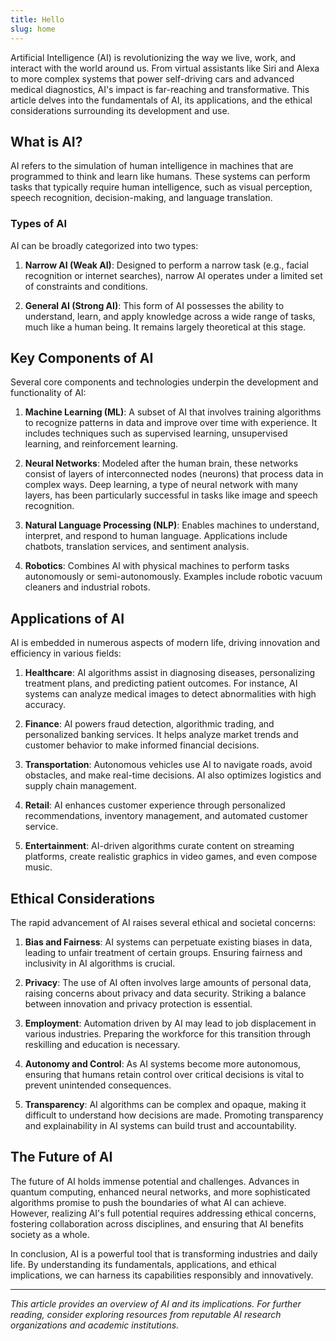 ```yaml
---
title: Hello
slug: home
---
```

Artificial Intelligence (AI) is revolutionizing the way we live, work, and interact with the world around us. From virtual assistants like Siri and Alexa to more complex systems that power self-driving cars and advanced medical diagnostics, AI's impact is far-reaching and transformative. This article delves into the fundamentals of AI, its applications, and the ethical considerations surrounding its development and use.

## What is AI?

AI refers to the simulation of human intelligence in machines that are programmed to think and learn like humans. These systems can perform tasks that typically require human intelligence, such as visual perception, speech recognition, decision-making, and language translation.

### Types of AI

AI can be broadly categorized into two types:

1. **Narrow AI (Weak AI)**: Designed to perform a narrow task (e.g., facial recognition or internet searches), narrow AI operates under a limited set of constraints and conditions.
   
2. **General AI (Strong AI)**: This form of AI possesses the ability to understand, learn, and apply knowledge across a wide range of tasks, much like a human being. It remains largely theoretical at this stage.

## Key Components of AI

Several core components and technologies underpin the development and functionality of AI:

1. **Machine Learning (ML)**: A subset of AI that involves training algorithms to recognize patterns in data and improve over time with experience. It includes techniques such as supervised learning, unsupervised learning, and reinforcement learning.

2. **Neural Networks**: Modeled after the human brain, these networks consist of layers of interconnected nodes (neurons) that process data in complex ways. Deep learning, a type of neural network with many layers, has been particularly successful in tasks like image and speech recognition.

3. **Natural Language Processing (NLP)**: Enables machines to understand, interpret, and respond to human language. Applications include chatbots, translation services, and sentiment analysis.

4. **Robotics**: Combines AI with physical machines to perform tasks autonomously or semi-autonomously. Examples include robotic vacuum cleaners and industrial robots.

## Applications of AI

AI is embedded in numerous aspects of modern life, driving innovation and efficiency in various fields:

1. **Healthcare**: AI algorithms assist in diagnosing diseases, personalizing treatment plans, and predicting patient outcomes. For instance, AI systems can analyze medical images to detect abnormalities with high accuracy.

2. **Finance**: AI powers fraud detection, algorithmic trading, and personalized banking services. It helps analyze market trends and customer behavior to make informed financial decisions.

3. **Transportation**: Autonomous vehicles use AI to navigate roads, avoid obstacles, and make real-time decisions. AI also optimizes logistics and supply chain management.

4. **Retail**: AI enhances customer experience through personalized recommendations, inventory management, and automated customer service.

5. **Entertainment**: AI-driven algorithms curate content on streaming platforms, create realistic graphics in video games, and even compose music.

## Ethical Considerations

The rapid advancement of AI raises several ethical and societal concerns:

1. **Bias and Fairness**: AI systems can perpetuate existing biases in data, leading to unfair treatment of certain groups. Ensuring fairness and inclusivity in AI algorithms is crucial.

2. **Privacy**: The use of AI often involves large amounts of personal data, raising concerns about privacy and data security. Striking a balance between innovation and privacy protection is essential.

3. **Employment**: Automation driven by AI may lead to job displacement in various industries. Preparing the workforce for this transition through reskilling and education is necessary.

4. **Autonomy and Control**: As AI systems become more autonomous, ensuring that humans retain control over critical decisions is vital to prevent unintended consequences.

5. **Transparency**: AI algorithms can be complex and opaque, making it difficult to understand how decisions are made. Promoting transparency and explainability in AI systems can build trust and accountability.

## The Future of AI

The future of AI holds immense potential and challenges. Advances in quantum computing, enhanced neural networks, and more sophisticated algorithms promise to push the boundaries of what AI can achieve. However, realizing AI's full potential requires addressing ethical concerns, fostering collaboration across disciplines, and ensuring that AI benefits society as a whole.

In conclusion, AI is a powerful tool that is transforming industries and daily life. By understanding its fundamentals, applications, and ethical implications, we can harness its capabilities responsibly and innovatively.

---

*This article provides an overview of AI and its implications. For further reading, consider exploring resources from reputable AI research organizations and academic institutions.*